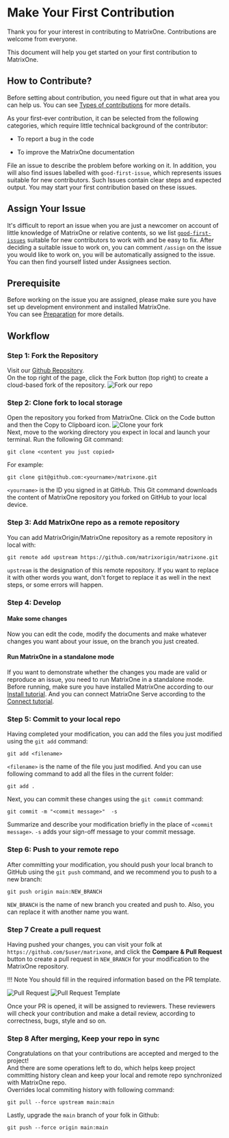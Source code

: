 # **Make Your First Contribution**

Thank you for your interest in contributing to MatrixOne. Contributions are welcome from everyone.

This document will help you get started on your first contribution to MatrixOne.

## **How to Contribute?**

Before setting about contribution, you need figure out that in what area you can help us. You can see [Types of contributions](How-to-Contribute/types-of-contributions.md) for more details.

As your first-ever contribution, it can be selected from the following categories, which require little technical background of the contributor:

* To report a bug in the code

* To improve the MatrixOne documentation

File an issue to describe the problem before working on it. In addition, you will also find issues labelled with `good-first-issue`, which represents issues suitable for new contributors. Such Issues contain clear steps and expected output. You may start your first contribution based on these issues.

## **Assign Your Issue**

It's difficult to report an issue when you are just a newcomer on account of little knowledge of MatrixOne or relative contents, so we list [`good-first-issues`](https://github.com/matrixorigin/matrixone/issues?q=is%3Aopen+is%3Aissue+label%3A%22good+first+issue%22) suitable for new contributors to work with and be easy to fix.
After deciding a suitable issue to work on, you can comment `/assign` on the issue you would like to work on, you will be automatically assigned to the issue. You can then find yourself listed under Assignees section.

## **Prerequisite**

Before working on the issue you are assigned, please make sure you have set up development environment and installed MatrixOne.  
You can see [Preparation](How-to-Contribute/preparation.md) for more details.

## **Workflow**

### **Step 1: Fork the Repository**

Visit our [Github Repository](https://github.com/matrixorigin/matrixone).  
On the top right of the page, click the Fork button (top right) to create a cloud-based fork of the repository.
![Fork our repo](https://github.com/matrixorigin/artwork/blob/main/docs/contribution-guide/contribution-guide-fork.png?raw=true)

### **Step 2: Clone fork to local storage**

Open the repository you forked from MatrixOne. Click on the Code button and then the Copy to Clipboard icon.
![Clone your fork](https://github.com/matrixorigin/artwork/blob/main/docs/contribution-guide/contribution-guide-clone.png?raw=true)  
Next, move to the working directory you expect in local and launch your terminal. Run the following Git command:  

```
git clone <content you just copied>
```  

For example:    

```
git clone git@github.com:<yourname>/matrixone.git
```

`<yourname>` is the ID you signed in at GitHub. This Git command downloads the content of MatrixOne repository you forked on GitHub to your local device.  

### **Step 3: Add MatrixOne repo as a remote repository**

You can add MatrixOrigin/MatrixOne repository as a remote repository in local with:  

```
git remote add upstream https://github.com/matrixorigin/matrixone.git  
```

`upstream` is the designation of this remote repository. If you want to replace it with other words you want, don't forget to replace it as well in the next steps, or some errors will happen.

### **Step 4: Develop**

#### **Make some changes**

Now you can edit the code, modify the documents and make whatever changes you want about your issue, on the branch you just created.

#### **Run MatrixOne in a standalone mode**

If you want to demonstrate whether the changes you made are valid or reproduce an issue, you need to run MatrixOne in a standalone mode.  
Before running, make sure you have installed MatrixOne according to our [Install tutorial](./../Get-Started/install-standalone-matrixone.md).
And you can connect MatrixOne Serve according to the [Connect tutorial](./../Get-Started/connect-to-matrixone-server.md).

### **Step 5: Commit to your local repo**

Having completed your modification, you can add the files you just modified using the `git add` command:

```
git add <filename>
```

`<filename>` is the name of the file you just modified.
And you can use following command to add all the files in the current folder:

```
git add .
```

Next, you can commit these changes using the `git commit` command:

```
git commit -m "<commit message>"  -s
```

Summarize and describe your modification briefly in the place of `<commit message>`.
`-s` adds your sign-off message to your commit message.

### **Step 6: Push to your remote repo**

After committing your modification, you should push your local branch to GitHub using the `git push` command, and we recommend you to push to a new branch:

```
git push origin main:NEW_BRANCH
```

`NEW_BRANCH` is the name of new branch you created and push to. Also, you can replace it with another name you want.

### **Step 7 Create a pull request**

Having pushed your changes, you can visit your folk at `https://github.com/$user/matrixone`, and click the **Compare & Pull Request** button to create a pull request in `NEW_BRANCH` for your modification to the MatrixOne repository. 

!!! Note
    You should fill in the required information based on the PR template.

![Pull Request](https://github.com/matrixorigin/artwork/blob/main/docs/contribution-guide/contribution-guide-pr.png?raw=true)
![Pull Request Template](https://github.com/matrixorigin/artwork/blob/main/docs/contribution-guide/contribution-guide-pr-template.png?raw=true)

Once your PR is opened, it will be assigned to reviewers. These reviewers will check your contribution and make a detail review, according to correctness, bugs, style and so on.

### **Step 8 After merging, Keep your repo in sync**

Congratulations on that your contributions are accepted and merged to the project!  
And there are some operations left to do, which helps keep project committing history clean and keep your local and remote repo synchronized with MatrixOne repo.  
Overrides local commiting history with following command:  

```
git pull --force upstream main:main
```

Lastly, upgrade the `main` branch of your folk in Github:

```
git push --force origin main:main
```